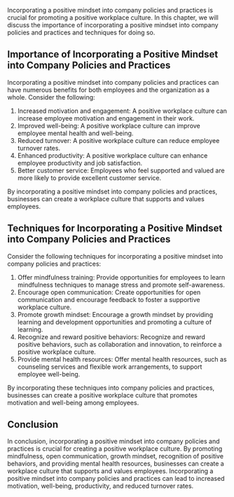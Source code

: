 
Incorporating a positive mindset into company policies and practices is crucial for promoting a positive workplace culture. In this chapter, we will discuss the importance of incorporating a positive mindset into company policies and practices and techniques for doing so.

Importance of Incorporating a Positive Mindset into Company Policies and Practices
----------------------------------------------------------------------------------

Incorporating a positive mindset into company policies and practices can have numerous benefits for both employees and the organization as a whole. Consider the following:

1. Increased motivation and engagement: A positive workplace culture can increase employee motivation and engagement in their work.
2. Improved well-being: A positive workplace culture can improve employee mental health and well-being.
3. Reduced turnover: A positive workplace culture can reduce employee turnover rates.
4. Enhanced productivity: A positive workplace culture can enhance employee productivity and job satisfaction.
5. Better customer service: Employees who feel supported and valued are more likely to provide excellent customer service.

By incorporating a positive mindset into company policies and practices, businesses can create a workplace culture that supports and values employees.

Techniques for Incorporating a Positive Mindset into Company Policies and Practices
-----------------------------------------------------------------------------------

Consider the following techniques for incorporating a positive mindset into company policies and practices:

1. Offer mindfulness training: Provide opportunities for employees to learn mindfulness techniques to manage stress and promote self-awareness.
2. Encourage open communication: Create opportunities for open communication and encourage feedback to foster a supportive workplace culture.
3. Promote growth mindset: Encourage a growth mindset by providing learning and development opportunities and promoting a culture of learning.
4. Recognize and reward positive behaviors: Recognize and reward positive behaviors, such as collaboration and innovation, to reinforce a positive workplace culture.
5. Provide mental health resources: Offer mental health resources, such as counseling services and flexible work arrangements, to support employee well-being.

By incorporating these techniques into company policies and practices, businesses can create a positive workplace culture that promotes motivation and well-being among employees.

Conclusion
----------

In conclusion, incorporating a positive mindset into company policies and practices is crucial for creating a positive workplace culture. By promoting mindfulness, open communication, growth mindset, recognition of positive behaviors, and providing mental health resources, businesses can create a workplace culture that supports and values employees. Incorporating a positive mindset into company policies and practices can lead to increased motivation, well-being, productivity, and reduced turnover rates.
